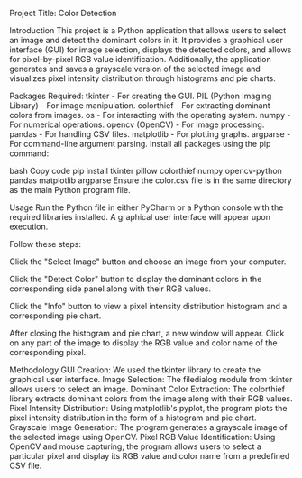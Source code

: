 Project Title: Color Detection

Introduction
This project is a Python application that allows users to select an image and detect the dominant colors in it. It provides a graphical user interface (GUI) for image selection, displays the detected colors, and allows for pixel-by-pixel RGB value identification. Additionally, the application generates and saves a grayscale version of the selected image and visualizes pixel intensity distribution through histograms and pie charts.

Packages Required:
tkinter - For creating the GUI.
PIL (Python Imaging Library) - For image manipulation.
colorthief - For extracting dominant colors from images.
os - For interacting with the operating system.
numpy - For numerical operations.
opencv (OpenCV) - For image processing.
pandas - For handling CSV files.
matplotlib - For plotting graphs.
argparse - For command-line argument parsing.
Install all packages using the pip command:

bash
Copy code
pip install tkinter pillow colorthief numpy opencv-python pandas matplotlib argparse
Ensure the color.csv file is in the same directory as the main Python program file.

Usage
Run the Python file in either PyCharm or a Python console with the required libraries installed. A graphical user interface will appear upon execution. 

Follow these steps:

Click the "Select Image" button and choose an image from your computer.

Click the "Detect Color" button to display the dominant colors in the corresponding side panel along with their RGB values.

Click the "Info" button to view a pixel intensity distribution histogram and a corresponding pie chart.

After closing the histogram and pie chart, a new window will appear. Click on any part of the image to display the RGB value and color name of the corresponding pixel.

Methodology
GUI Creation: We used the tkinter library to create the graphical user interface.
Image Selection: The filedialog module from tkinter allows users to select an image.
Dominant Color Extraction: The colorthief library extracts dominant colors from the image along with their RGB values.
Pixel Intensity Distribution: Using matplotlib's pyplot, the program plots the pixel intensity distribution in the form of a histogram and pie chart.
Grayscale Image Generation: The program generates a grayscale image of the selected image using OpenCV.
Pixel RGB Value Identification: Using OpenCV and mouse capturing, the program allows users to select a particular pixel and display its RGB value and color name from a predefined CSV file.
